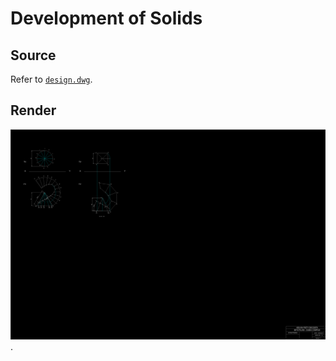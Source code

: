# Development of Solids

## Source

Refer to [`design.dwg`](design.dwg).

## Render

![Render](assets/render.png).

